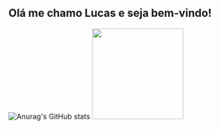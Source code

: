 ## Olá me chamo Lucas e seja bem-vindo!

![Anurag's GitHub stats](https://github-readme-stats.vercel.app/api?username=lucasmt01&show_icons=true&theme=dracula)
  <img height="180em" src="https://github-readme-stats.vercel.app/api/top-langs/?username=lucasmt01&layout=compact&langs_count=7&theme=dracula"/>
</div>  
